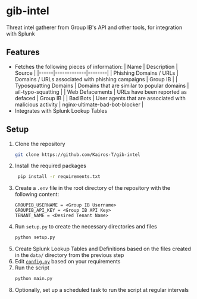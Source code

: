 # gib-intel

Threat intel gatherer from Group IB's API and other tools, for integration with Splunk

## Features

- Fetches the following pieces of information:
  | Name | Description | Source |
  |------|-------------|--------|
  | Phishing Domains / URLs | Domains / URLs associated with phishing campaigns | Group IB |
  | Typosquatting Domains | Domains that are similar to popular domains | ail-typo-squatting |
  | Web Defacements | URLs have been reported as defaced | Group IB |
  | Bad Bots | User agents that are associated with malicious activity | nginx-ultimate-bad-bot-blocker |
- Integrates with Splunk Lookup Tables

## Setup

1. Clone the repository
   ```bash
   git clone https://github.com/Kairos-T/gib-intel
   ```
2. Install the required packages
   ```bash
    pip install -r requirements.txt
   ```
3. Create a `.env` file in the root directory of the repository with the following content:
   ```env
   GROUPIB_USERNAME = <Group IB Username>
   GROUPIB_API_KEY = <Group IB API Key>
   TENANT_NAME = <Desired Tenant Name>
   ```
4. Run `setup.py` to create the necessary directories and files
   ```bash
   python setup.py
   ```
5. Create Splunk Lookup Tables and Definitions based on the files created in the `data/` directory from the previous step
6. Edit [`config.py`](/helpers/config.py) based on your requirements
7. Run the script
   ```bash
   python main.py
   ```
8. Optionally, set up a scheduled task to run the script at regular intervals
